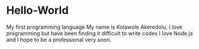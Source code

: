 # Hello-World
My first programming language 
My name is Kolawole Akeredolu, I love programming but have been finding it difficult to write codes 
I love Node.js and I hope to be a professional very soon.
